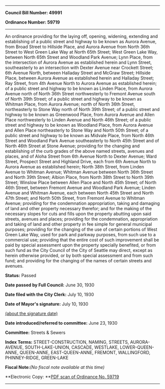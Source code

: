 

********

**Council Bill Number: 49991**
   
**Ordinance Number: 59719**
********

 An ordinance providing for the laying off, opening, widening, extending and establishing of a public street and highway to be known as Aurora Avenue, from Broad Street to Hillside Place, and Aurora Avenue from North 36th Street to West Green Lake Way at North 65th Street; West Green Lake Way, between North 65th Street and Woodland Park Avenue; Lynn Place, from the intersection of Aurora Avenue as established herein and Lynn Street, southeasterly to an intersection with Dexter Avenue near Crockett Street; 6th Avenue North, between Halladay Street and McGraw Street; Hillside Place, between Aurora Avenue as established herein and Halladay Street; Ray Street, from 4th Avenue North to Aurora Avenue as established herein; of a public street and highway to be known as Linden Place, from Aurora Avenue north of North 36th Street northwesterly to Fremont Avenue south of North 39th Street; of a public street and highway to be known as Whitman Place, from Aurora Avenue; north of North 36th Street, northeasterly to Stone Way north of North 39th Street; of a public street and highway to be known as Greenwood Place, from Aurora Avenue and Allen Place northwesterly to Linden Avenue and North 46th Street; of a public street and highway to be known as Woodland Place, from Aurora Avenue and Allen Place northeasterly to Stone Way and North 50th Street; of a public street and highway to be known as Midvale Place, from North 46th Street and Woodland Park Avenue southeasterly to North 45th Street and of North 46th Street at Stone Avenue; providing for the changing and establishing of the curb grades of the above named streets, avenues and places, and of Aloha Street from 6th Avenue North to Dexter Avenue; Ward Street, Prospect Street and Highland Drive, each from 6th Avenue North to Aurora Avenue as established herein; North 38th Street, from Linden Avenue to Whitman Avenue; Whitman Avenue between North 36th Street and North 39th Street; Albion Place, from North 38th Street to North 39th Street; Winslow Place between Allen Place and North 45th Street; of North 46th Street, between Fremont Avenue and Woodland Park Avenue; Linden Avenue and Whitman Avenue, each between North 45th Street and North 47th Street; and North 50th Street, from Fremont Avenue to Whitman Avenue; providing for the condemnation appropriation, taking and damaging of land and other property necessary therefor; and for the making of the necessary slopes for cuts and fills upon the property abutting upon said streets, avenues and places; providing for the condemnation, appropriation and taking of land and other property in fee simple for general municipal purposes; providing for the changing of the use of certain portions of West Green Lake Way, used for park and parkway purposes, from such use to a commercial use; providing that the entire cost of such improvement shall be paid by special assessment upon the property specially benefited, or from such fund as the City Council of the City of Seattle may direct, except as herein otherwise provided, or by both special assessment and from such fund; and providing for the changing of the names of certain streets and avenues.

**Status:** Passed
   
**Date passed by Full Council:** June 30, 1930
   
**Date filed with the City Clerk:** July 10, 1930
   
**Date of Mayor's signature:** July 10, 1930
   
[(about the signature date)](/~public/approvaldate.htm)
   
   
   
**Date introduced/referred to committee:** June 23, 1930
   
**Committee:** Streets & Sewers
   
   
**Index Terms:** STREET-CONSTRUCTION, NAMING, STREETS, AURORA-AVENUE, SOUTH-LAKE-UNION, CASCADE, WESTLAKE, LOWER-QUEEN-ANNE, QUEEN-ANNE, EAST-QUEEN-ANNE, FREMONT, WALLINGFORD, PHINNEY-RIDGE, GREEN-LAKE

**Fiscal Note:**_(No fiscal note available at this time)_

**Electronic Copy: **[PDF scan of Ordinance No. 59719](/~archives/Ordinances/Ord_59719.pdf)

********

